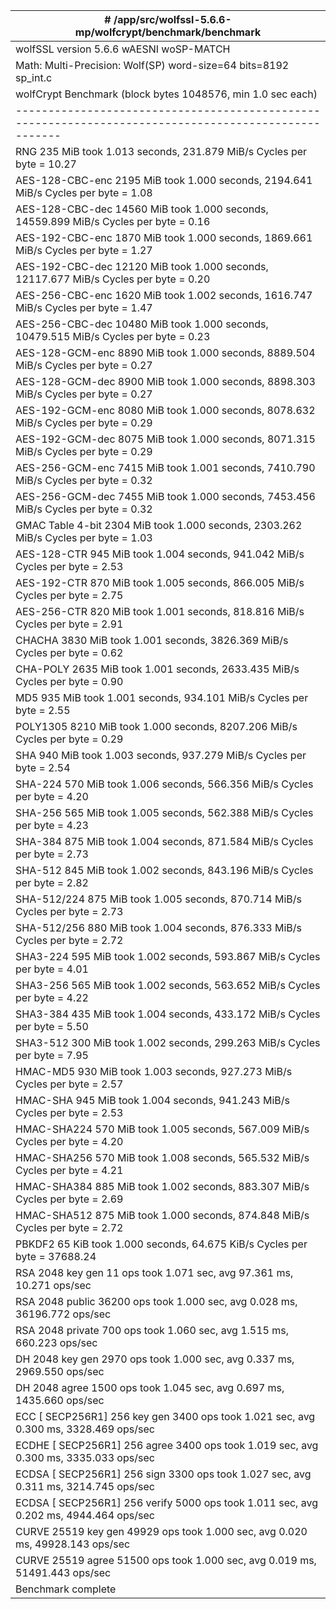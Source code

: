 | # /app/src/wolfssl-5.6.6-mp/wolfcrypt/benchmark/benchmark                                           |
|-----------------------------------------------------------------------------------------------------|
|  wolfSSL version 5.6.6 wAESNI woSP-MATCH                                                            |
| Math:   Multi-Precision: Wolf(SP) word-size=64 bits=8192 sp_int.c                                   |
| wolfCrypt Benchmark (block bytes 1048576, min 1.0 sec each)                                         |
|-----------------------------------------------------------------------------------------------------|
| RNG                        235 MiB took 1.013 seconds,  231.879 MiB/s Cycles per byte =  10.27      |
| AES-128-CBC-enc           2195 MiB took 1.000 seconds, 2194.641 MiB/s Cycles per byte =   1.08      |
| AES-128-CBC-dec          14560 MiB took 1.000 seconds, 14559.899 MiB/s Cycles per byte =   0.16     |
| AES-192-CBC-enc           1870 MiB took 1.000 seconds, 1869.661 MiB/s Cycles per byte =   1.27      |
| AES-192-CBC-dec          12120 MiB took 1.000 seconds, 12117.677 MiB/s Cycles per byte =   0.20     |
| AES-256-CBC-enc           1620 MiB took 1.002 seconds, 1616.747 MiB/s Cycles per byte =   1.47      |
| AES-256-CBC-dec          10480 MiB took 1.000 seconds, 10479.515 MiB/s Cycles per byte =   0.23     |
| AES-128-GCM-enc           8890 MiB took 1.000 seconds, 8889.504 MiB/s Cycles per byte =   0.27      |
| AES-128-GCM-dec           8900 MiB took 1.000 seconds, 8898.303 MiB/s Cycles per byte =   0.27      |
| AES-192-GCM-enc           8080 MiB took 1.000 seconds, 8078.632 MiB/s Cycles per byte =   0.29      |
| AES-192-GCM-dec           8075 MiB took 1.000 seconds, 8071.315 MiB/s Cycles per byte =   0.29      |
| AES-256-GCM-enc           7415 MiB took 1.001 seconds, 7410.790 MiB/s Cycles per byte =   0.32      |
| AES-256-GCM-dec           7455 MiB took 1.000 seconds, 7453.456 MiB/s Cycles per byte =   0.32      |
| GMAC Table 4-bit          2304 MiB took 1.000 seconds, 2303.262 MiB/s Cycles per byte =   1.03      |
| AES-128-CTR                945 MiB took 1.004 seconds,  941.042 MiB/s Cycles per byte =   2.53      |
| AES-192-CTR                870 MiB took 1.005 seconds,  866.005 MiB/s Cycles per byte =   2.75      |
| AES-256-CTR                820 MiB took 1.001 seconds,  818.816 MiB/s Cycles per byte =   2.91      |
| CHACHA                    3830 MiB took 1.001 seconds, 3826.369 MiB/s Cycles per byte =   0.62      |
| CHA-POLY                  2635 MiB took 1.001 seconds, 2633.435 MiB/s Cycles per byte =   0.90      |
| MD5                        935 MiB took 1.001 seconds,  934.101 MiB/s Cycles per byte =   2.55      |
| POLY1305                  8210 MiB took 1.000 seconds, 8207.206 MiB/s Cycles per byte =   0.29      |
| SHA                        940 MiB took 1.003 seconds,  937.279 MiB/s Cycles per byte =   2.54      |
| SHA-224                    570 MiB took 1.006 seconds,  566.356 MiB/s Cycles per byte =   4.20      |
| SHA-256                    565 MiB took 1.005 seconds,  562.388 MiB/s Cycles per byte =   4.23      |
| SHA-384                    875 MiB took 1.004 seconds,  871.584 MiB/s Cycles per byte =   2.73      |
| SHA-512                    845 MiB took 1.002 seconds,  843.196 MiB/s Cycles per byte =   2.82      |
| SHA-512/224                875 MiB took 1.005 seconds,  870.714 MiB/s Cycles per byte =   2.73      |
| SHA-512/256                880 MiB took 1.004 seconds,  876.333 MiB/s Cycles per byte =   2.72      |
| SHA3-224                   595 MiB took 1.002 seconds,  593.867 MiB/s Cycles per byte =   4.01      |
| SHA3-256                   565 MiB took 1.002 seconds,  563.652 MiB/s Cycles per byte =   4.22      |
| SHA3-384                   435 MiB took 1.004 seconds,  433.172 MiB/s Cycles per byte =   5.50      |
| SHA3-512                   300 MiB took 1.002 seconds,  299.263 MiB/s Cycles per byte =   7.95      |
| HMAC-MD5                   930 MiB took 1.003 seconds,  927.273 MiB/s Cycles per byte =   2.57      |
| HMAC-SHA                   945 MiB took 1.004 seconds,  941.243 MiB/s Cycles per byte =   2.53      |
| HMAC-SHA224                570 MiB took 1.005 seconds,  567.009 MiB/s Cycles per byte =   4.20      |
| HMAC-SHA256                570 MiB took 1.008 seconds,  565.532 MiB/s Cycles per byte =   4.21      |
| HMAC-SHA384                885 MiB took 1.002 seconds,  883.307 MiB/s Cycles per byte =   2.69      |
| HMAC-SHA512                875 MiB took 1.000 seconds,  874.848 MiB/s Cycles per byte =   2.72      |
| PBKDF2                      65 KiB took 1.000 seconds,   64.675 KiB/s Cycles per byte = 37688.24    |
| RSA     2048  key gen        11 ops took 1.071 sec, avg 97.361 ms, 10.271 ops/sec                   |
| RSA     2048   public     36200 ops took 1.000 sec, avg 0.028 ms, 36196.772 ops/sec                 |
| RSA     2048  private       700 ops took 1.060 sec, avg 1.515 ms, 660.223 ops/sec                   |
| DH      2048  key gen      2970 ops took 1.000 sec, avg 0.337 ms, 2969.550 ops/sec                  |
| DH      2048    agree      1500 ops took 1.045 sec, avg 0.697 ms, 1435.660 ops/sec                  |
| ECC   [      SECP256R1]   256  key gen      3400 ops took 1.021 sec, avg 0.300 ms, 3328.469 ops/sec |
| ECDHE [      SECP256R1]   256    agree      3400 ops took 1.019 sec, avg 0.300 ms, 3335.033 ops/sec |
| ECDSA [      SECP256R1]   256     sign      3300 ops took 1.027 sec, avg 0.311 ms, 3214.745 ops/sec |
| ECDSA [      SECP256R1]   256   verify      5000 ops took 1.011 sec, avg 0.202 ms, 4944.464 ops/sec |
| CURVE  25519  key gen     49929 ops took 1.000 sec, avg 0.020 ms, 49928.143 ops/sec                 |
| CURVE  25519    agree     51500 ops took 1.000 sec, avg 0.019 ms, 51491.443 ops/sec                 |
| Benchmark complete                                                                                  |
